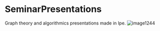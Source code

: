 # SeminarPresentations
Graph theory and algorithmics presentations made in Ipe.
![image1244](https://github.com/user-attachments/assets/cb0343df-d5d7-488d-8eb9-0873dd8701ef)
